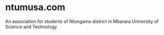 # ntumusa.com
An association for students of Ntungamo district in Mbarara University of Science and Technology
